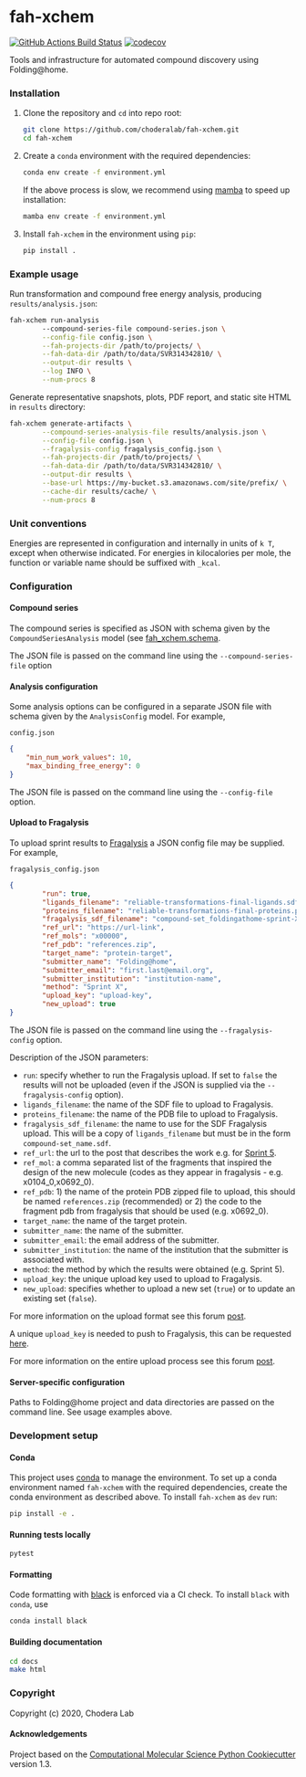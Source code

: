 fah-xchem
==============================
[//]: # (Badges)
[![GitHub Actions Build Status](https://github.com/choderalab/fah-xchem/workflows/CI/badge.svg)](https://github.com/choderalab/fah-xchem/actions?query=branch%3Amaster+workflow%3ACI)
[![codecov](https://codecov.io/gh/choderalab/fah-xchem/branch/master/graph/badge.svg)](https://codecov.io/gh/choderalab/fah-xchem/branch/master)

Tools and infrastructure for automated compound discovery using Folding@home.

### Installation

1. Clone the repository and `cd` into repo root:

    ``` sh
    git clone https://github.com/choderalab/fah-xchem.git
    cd fah-xchem
    ```

2. Create a `conda` environment with the required dependencies:

    ``` sh
    conda env create -f environment.yml
    ```

    If the above process is slow, we recommend using [mamba](https://github.com/mamba-org/mamba.git) to speed up installation:

    ```sh
    mamba env create -f environment.yml
    ```

3. Install `fah-xchem` in the environment using `pip`:

    ``` sh
    pip install .
    ```

### Example usage

Run transformation and compound free energy analysis, producing `results/analysis.json`:

``` sh
fah-xchem run-analysis
        --compound-series-file compound-series.json \
        --config-file config.json \
        --fah-projects-dir /path/to/projects/ \
        --fah-data-dir /path/to/data/SVR314342810/ \
        --output-dir results \
        --log INFO \
        --num-procs 8
```


Generate representative snapshots, plots, PDF report, and static site HTML in `results` directory:
``` sh
fah-xchem generate-artifacts \
        --compound-series-analysis-file results/analysis.json \
        --config-file config.json \
        --fragalysis-config fragalysis_config.json \
        --fah-projects-dir /path/to/projects/ \
        --fah-data-dir /path/to/data/SVR314342810/ \
        --output-dir results \
        --base-url https://my-bucket.s3.amazonaws.com/site/prefix/ \
        --cache-dir results/cache/ \
        --num-procs 8
```

### Unit conventions

Energies are represented in configuration and internally in units of `k T`, except when otherwise indicated. For energies in kilocalories per mole, the function or variable name should be suffixed with `_kcal`.

### Configuration

#### Compound series
The compound series is specified as JSON with schema given by the `CompoundSeriesAnalysis` model (see [fah_xchem.schema](fah_xchem/schema.py).

The JSON file is passed on the command line using the `--compound-series-file` option

#### Analysis configuration
Some analysis options can be configured in a separate JSON file with schema given by the `AnalysisConfig` model. For example,

`config.json`
``` json
{
    "min_num_work_values": 10,
    "max_binding_free_energy": 0
}
```

The JSON file is passed on the command line using the `--config-file` option.

#### Upload to Fragalysis

To upload sprint results to [Fragalysis](https://fragalysis.diamond.ac.uk/viewer/react/landing) a JSON config file may be supplied. For example,

`fragalysis_config.json`
```json
{
        "run": true,
        "ligands_filename": "reliable-transformations-final-ligands.sdf",
        "proteins_filename": "reliable-transformations-final-proteins.pdb",
        "fragalysis_sdf_filename": "compound-set_foldingathome-sprint-X.sdf",
        "ref_url": "https://url-link",
        "ref_mols": "x00000",
        "ref_pdb": "references.zip",
        "target_name": "protein-target",
        "submitter_name": "Folding@home",
        "submitter_email": "first.last@email.org",
        "submitter_institution": "institution-name",
        "method": "Sprint X",
        "upload_key": "upload-key",
        "new_upload": true 
}
```

The JSON file is passed on the command line using the `--fragalysis-config` option.

Description of the JSON parameters:

* `run`: specify whether to run the Fragalysis upload. If set to `false` the results will not be uploaded (even if the JSON is supplied via the `--fragalysis-config` option).
* `ligands_filename`: the name of the SDF file to upload to Fragalysis.
* `proteins_filename`: the name of the PDB file to upload to Fragalysis.
* `fragalysis_sdf_filename`: the name to use for the SDF Fragalysis upload. This will be a copy of `ligands_filename` but must be in the form `compound-set_name.sdf`.
* `ref_url`: the url to the post that describes the work e.g. for [Sprint 5](https://discuss.postera.ai/t/folding-home-sprint-5/2423).
* `ref_mol`: a comma separated list of the fragments that inspired the design of the new molecule (codes as they appear in fragalysis - e.g. x0104_0,x0692_0).
* `ref_pdb`: 1) the name of the protein PDB zipped file to upload, this should be named `references.zip` (recommended) or 2) the code to the fragment pdb from fragalysis that should be used (e.g. x0692_0).
* `target_name`: the name of the target protein.
* `submitter_name`: the name of the submitter.
* `submitter_email`: the email address of the submitter.
* `submitter_institution`: the name of the institution that the submitter is associated with.
* `method`: the method by which the results were obtained (e.g. Sprint 5).
* `upload_key`: the unique upload key used to upload to Fragalysis.
* `new_upload`: specifies whether to upload a new set (`true`) or to update an existing set (`false`).

For more information on the upload format see this forum [post](https://discuss.postera.ai/t/providing-computed-poses-for-others-to-look-at/1155/8).

A unique `upload_key` is needed to push to Fragalysis, this can be requested [here](https://fragalysis.diamond.ac.uk/viewer/cset_key/).

For more information on the entire upload process see this forum [post](https://discuss.postera.ai/t/instructions-around-the-docking-results-category/1212/2).

#### Server-specific configuration

Paths to Folding@home project and data directories are passed on the command line. See usage examples above.

### Development setup

#### Conda

This project uses [conda](https://github.com/conda/conda) to manage the environment. To set up a conda environment named `fah-xchem` with the required dependencies, create the conda environment as described above. To install `fah-xchem` as `dev` run:

```sh
pip install -e .
```

#### Running tests locally

``` sh
pytest
```

#### Formatting

Code formatting with [black](https://github.com/psf/black) is enforced via a CI check. To install `black` with `conda`, use

``` sh
conda install black
```

#### Building documentation

``` sh
cd docs
make html
```


### Copyright

Copyright (c) 2020, Chodera Lab


#### Acknowledgements

Project based on the
[Computational Molecular Science Python Cookiecutter](https://github.com/molssi/cookiecutter-cms) version 1.3.
